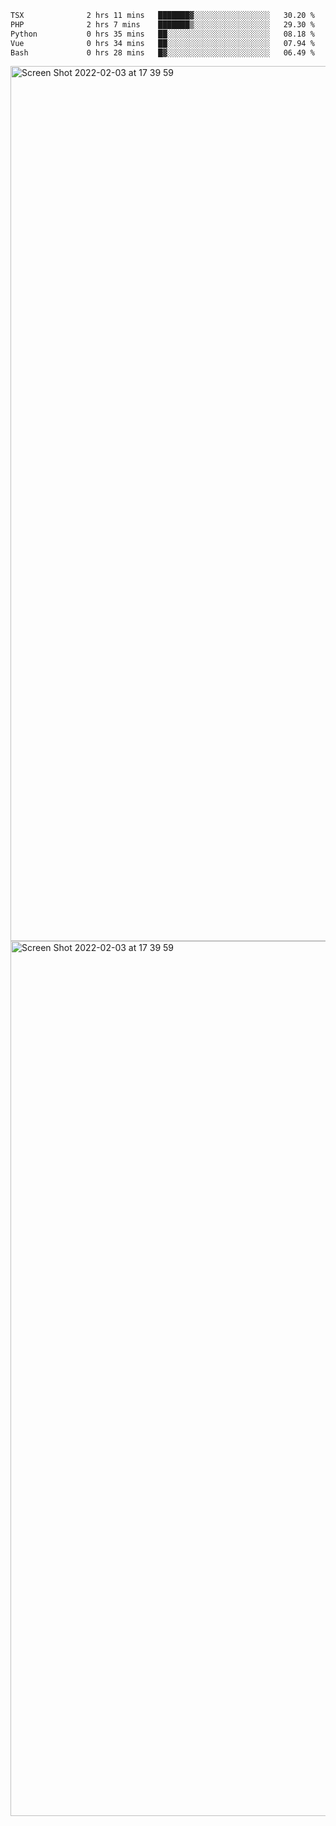<!--START_SECTION:waka-->

```txt
TSX              2 hrs 11 mins   ███████▓░░░░░░░░░░░░░░░░░   30.20 %
PHP              2 hrs 7 mins    ███████▒░░░░░░░░░░░░░░░░░   29.30 %
Python           0 hrs 35 mins   ██░░░░░░░░░░░░░░░░░░░░░░░   08.18 %
Vue              0 hrs 34 mins   ██░░░░░░░░░░░░░░░░░░░░░░░   07.94 %
Bash             0 hrs 28 mins   █▓░░░░░░░░░░░░░░░░░░░░░░░   06.49 %
```

<!--END_SECTION:waka-->

<img width="1400" alt="Screen Shot 2022-02-03 at 17 39 59" src="https://user-images.githubusercontent.com/45716542/152387304-f2b60485-53a6-4f4b-a818-5cefb1b0c0ae.png">
<img width="1400" alt="Screen Shot 2022-02-03 at 17 39 59" src="https://user-images.githubusercontent.com/45716542/152387273-ea5cdf21-2a45-44da-8bef-00c1763b1d42.png">
